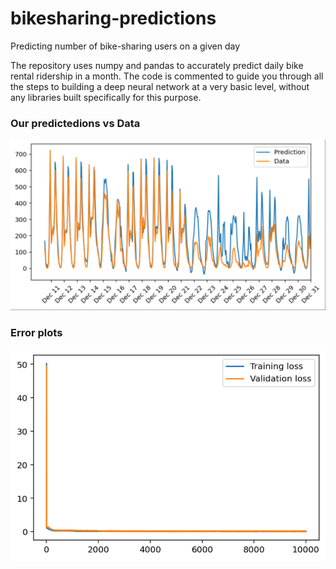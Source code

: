 # bikesharing-predictions
Predicting number of bike-sharing users on a given day

The repository uses numpy and pandas to accurately predict daily bike rental ridership in a month. The code is commented to guide you through all the steps to building a deep neural network at a very basic level, without any libraries built specifically for this purpose. 

### Our predictedions vs Data

![data_plt](https://github.com/coddiw0mple/bikesharing-predictions/blob/main/assets/prediction_data.png?raw=true)

### Error plots


![data_plt](https://github.com/coddiw0mple/bikesharing-predictions/blob/main/assets/error_plt.png?raw=true)
